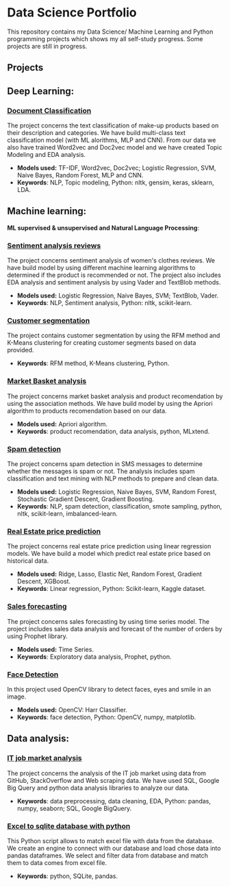 # Data Science Portfolio

This repository contains my Data Science/ Machine Learning and Python programming projects which shows my all self-study progress. Some projects are still in progress.

## Projects

## Deep Learning:
### [Document Classification](https://github.com/aniass/Document-Classification-NLP)

The project concerns the text classification of make-up products based on their description and categories. We have build  multi-class text classification model (with ML alorithms, MLP and CNN). From our data  we also have trained Word2vec and Doc2vec model  and we have created Topic Modeling and EDA analysis.

- **Models used:**  TF-IDF, Word2vec, Doc2vec; Logistic Regression, SVM, Naive Bayes, Random Forest, MLP and CNN.
- **Keywords**: NLP, Topic modeling, Python: nltk, gensim, keras, sklearn, LDA.

## Machine learning:
**ML supervised & unsupervised  and Natural Language Processing**:

### [Sentiment analysis reviews](https://github.com/aniass/Sentiment-analysis-reviews)

The project concerns sentiment analysis of women's clothes reviews. We have build model by using different machine learning algorithms to determined if the product is recommended or not. The project also includes EDA analysis and sentiment analysis by using Vader and TextBlob methods.
- **Models used:** Logistic Regression, Naive Bayes, SVM; TextBlob, Vader.
- **Keywords**: NLP, Sentiment analysis, Python: nltk, scikit-learn.

### [Customer segmentation ](https://github.com/aniass/Customer-segmentation)

The project contains customer segmentation by using the RFM method and K-Means clustering for creating customer segments based on data provided.
- **Keywords**: RFM method, K-Means clustering, Python.

### [Market Basket analysis](https://github.com/aniass/Market-basket-analysis)

The project concerns market basket analysis and product recomendation by using the association methods. We have build model by using the Apriori algorithm to products recomendation based on our data.
- **Models used:** Apriori algorithm.
- **Keywords**: product recomendation, data analysis, python, MLxtend.

### [Spam detection](https://github.com/aniass/Spam-detection)

The project concerns spam detection in SMS messages to determine whether the messages is spam or not. The analysis includes spam classification and text mining with NLP methods to prepare and clean data.
- **Models used:** Logistic Regression, Naive Bayes, SVM, Random Forest, Stochastic Gradient Descent, Gradient Boosting.
- **Keywords**: NLP, spam detection, classification, smote sampling, python, nltk, scikit-learn, imbalanced-learn.

### [Real Estate price prediction](https://github.com/aniass/Real-Estate-price-prediction)

The project concerns real estate price prediction using linear regression models. We have build a model which predict real estate price based on historical data.
- **Models used:** Ridge, Lasso, Elastic Net, Random Forest, Gradient Descent, XGBoost.
- **Keywords**: Linear regression, Python: Scikit-learn, Kaggle dataset.

### [Sales forecasting](https://github.com/aniass/Task-Analyst)

The project concerns sales forecasting by using time series model. The project includes sales data analysis and forecast of the number of orders by using Prophet library.
- **Models used:** Time Series.
- **Keywords**: Exploratory data analysis, Prophet, python.

### [Face Detection](https://github.com/aniass/Face-Detection-with-OpenCV)

In this project used OpenCV library to detect faces, eyes and smile in an image.
- **Models used:** OpenCV: Harr Classifier.
- **Keywords**: face detection, Python: OpenCV, numpy, matplotlib.

## Data analysis:
### [IT job market analysis](https://github.com/aniass/IT-job-market-analysis)

The project concerns the analysis of the IT job market using data from GitHub, StackOverflow and Web scraping data. We have used SQL, Google Big Query and python data analysis libraries to analyze our data.
- **Keywords**: data preprocessing, data cleaning, EDA, Python: pandas, numpy, seaborn; SQL, Google BigQuery. 

### [Excel to sqlite database with python](https://github.com/aniass/Excel-to-sqlite-database-with-python)

This Python script allows to match excel file with data from the database. We create an engine to connect with our database and load chose data into pandas dataframes. We select and filter data from database and match them to data comes from excel file.
- **Keywords**: python, SQLite, pandas.

